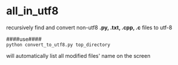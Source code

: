 all_in_utf8
===

recursively find and convert non-utf8 **.py, .txt, .cpp, .c** files to utf-8  

####use####  
`python convert_to_utf8.py top_directory`

will automatically list all modified files' name on the screen 